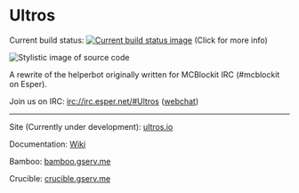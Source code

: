 Ultros
===================

Current build status: [![Current build status image](http://bamboo.gserv.me/plugins/servlet/buildStatusImage/ULTROS-ULTROS)](http://bamboo.gserv.me/browse/ULTROS-ULTROS) (Click for more info)

![Stylistic image of source code](http://i.imgur.com/3jkul51.png)

A rewrite of the helperbot originally written for MCBlockit IRC (#mcblockit on Esper).

Join us on IRC: [irc://irc.esper.net/#Ultros](irc://irc.esper.net/#Ultros) ([webchat](https://webchat.esper.net/?nick=&channels=Ultros))

-------------------

Site (Currently under development): [ultros.io](http://ultros.io)

Documentation: [Wiki](https://github.com/UltrosBot/Ultros/wiki)

Bamboo: [bamboo.gserv.me](http://bamboo.gserv.me/browse/ULTROS)

Crucible: [crucible.gserv.me](http://crucible.gserv.me/project/ULTROS)
